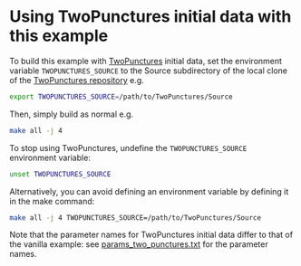 # Using TwoPunctures initial data with this example

To build this example with [TwoPunctures](https://github.com/GRChombo/TwoPunctures)
initial data, set the environment variable `TWOPUNCTURES_SOURCE` to the Source
subdirectory of the local clone of the [TwoPunctures repository](https://github.com/GRChombo/TwoPunctures)
e.g.
```bash
export TWOPUNCTURES_SOURCE=/path/to/TwoPunctures/Source
```
Then, simply build as normal e.g.
```bash
make all -j 4
```
To stop using TwoPunctures, undefine the `TWOPUNCTURES_SOURCE` environment variable:
```bash
unset TWOPUNCTURES_SOURCE
```
Alternatively, you can avoid defining an environment variable by defining it in
the make command:
```bash
make all -j 4 TWOPUNCTURES_SOURCE=/path/to/TwoPunctures/Source
```
Note that the parameter names for TwoPunctures initial data differ to that of
the vanilla example: see [params_two_punctures.txt](./params_two_punctures.txt)
for the parameter names.
